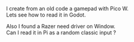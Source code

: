 I create from an old code a gamepad with Pico W.  
Lets see how to read it in Godot.  

Also I found a Razer need driver on Window.  
Can I read it in Pi as a random classic input ?  
